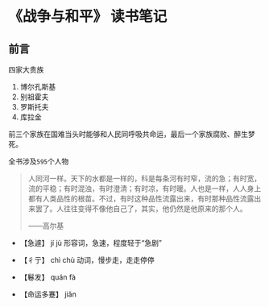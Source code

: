 # 《战争与和平》 读书笔记

## 前言

四家大贵族

1. 博尔孔斯基
2. 别祖霍夫
3. 罗斯托夫      
4. 库拉金

前三个家族在国难当头时能够和人民同呼吸共命运，最后一个家族腐败、醉生梦死。

全书涉及`595`个人物

> 人同河一样。天下的水都是一样的，科是每条河有时窄，流的急；有时宽，流的平稳；有时混浊，有时澄清；有时凉，有时暖。人也是一样，人人身上都有人类品性的根苗。不过，有时这种品性流露出来，有时那种品性流露出来罢了。人往往变得不像他自己了，其实，他仍然是他原来的那个人。
>
> ——高尔基

* 【急遽】 jí jù 形容词，急速，程度轻于“急剧”

* 【彳亍】 chì chù 动词，慢步走，走走停停

* 【鬈发】 quán fà 

* 【命运多蹇】 jiǎn




